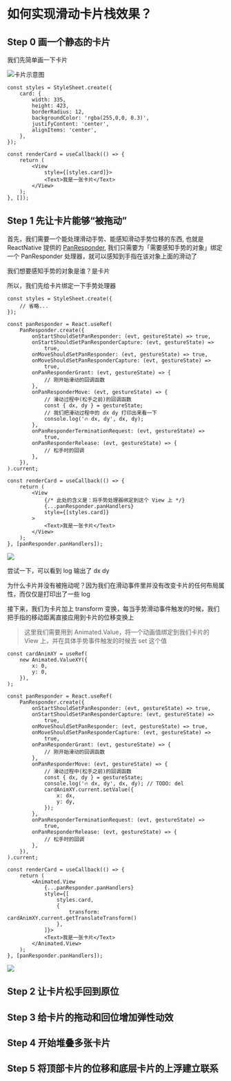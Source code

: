 # 如何实现滑动卡片栈效果？

## Step 0 画一个静态的卡片

我们先简单画一下卡片

<img alt="卡片示意图" style="max-width: 500px" src="https://cjpark-1304138896.cos.ap-guangzhou.myqcloud.com/blog_img/202401072219363.png" />

```tsx
const styles = StyleSheet.create({
    card: {
        width: 335,
        height: 423,
        borderRadius: 12,
        backgroundColor: 'rgba(255,0,0, 0.3)',
        justifyContent: 'center',
        alignItems: 'center',
    },
});

const renderCard = useCallback(() => {
    return (
        <View
            style={[styles.card]}>
            <Text>我是一张卡片</Text>
        </View>
    );
}, []);
```

## Step 1 先让卡片能够“被拖动”

首先，我们需要一个能处理滑动手势、能感知滑动手势位移的东西, 也就是 ReactNative 提供的 [PanResponder](https://reactnative.dev/docs/panresponder), 我们只需要为「需要感知手势的对象」绑定一个 PanResponder 处理器，就可以感知到手指在该对象上面的滑动了

我们想要感知手势的对象是谁？是卡片

所以，我们先给卡片绑定一下手势处理器

```tsx:line-numbers {5-28,33-34}
const styles = StyleSheet.create({
    // 省略...
});

const panResponder = React.useRef(
    PanResponder.create({
        onStartShouldSetPanResponder: (evt, gestureState) => true,
        onStartShouldSetPanResponderCapture: (evt, gestureState) =>
            true,
        onMoveShouldSetPanResponder: (evt, gestureState) => true,
        onMoveShouldSetPanResponderCapture: (evt, gestureState) =>
            true,
        onPanResponderGrant: (evt, gestureState) => {
            // 刚开始滑动的回调函数
        },
        onPanResponderMove: (evt, gestureState) => {
            // 滑动过程中(松手之前)的回调函数
            const { dx, dy } = gestureState;
            // 我们把滑动过程中的 dx dy 打印出来看一下
            console.log('🔥 dx, dy', dx, dy);
        },
        onPanResponderTerminationRequest: (evt, gestureState) =>
            true,
        onPanResponderRelease: (evt, gestureState) => {
            // 松手时的回调
        },
    }),
).current;

const renderCard = useCallback(() => {
    return (
        <View
            {/* 此处的含义是：将手势处理器绑定到这个 View 上 */}
            {...panResponder.panHandlers}
            style={[styles.card]}
        >
            <Text>我是一张卡片</Text>
        </View>
    );
}, [panResponder.panHandlers]);
```

![](https://cjpark-1304138896.cos.ap-guangzhou.myqcloud.com/blog_img/pan.gif)

尝试一下，可以看到 log 输出了 dx dy

为什么卡片并没有被拖动呢？因为我们在滑动事件里并没有改变卡片的任何布局属性，而仅仅是打印出了一些 log

接下来，我们为卡片加上 transform 变换，每当手势滑动事件触发的时候，我们把手指的移动距离直接应用到卡片的位移变换上

> 这里我们需要用到 Animated.Value，将一个动画值绑定到我们卡片的 View 上，并在具体手势事件触发的时候去 set 这个值

```tsx:line-numbers {1-6,23-26,38,47,42-44}
const cardAnimXY = useRef(
    new Animated.ValueXY({
        x: 0,
        y: 0,
    }),
);

const panResponder = React.useRef(
    PanResponder.create({
        onStartShouldSetPanResponder: (evt, gestureState) => true,
        onStartShouldSetPanResponderCapture: (evt, gestureState) =>
            true,
        onMoveShouldSetPanResponder: (evt, gestureState) => true,
        onMoveShouldSetPanResponderCapture: (evt, gestureState) =>
            true,
        onPanResponderGrant: (evt, gestureState) => {
            // 刚开始滑动的回调函数
        },
        onPanResponderMove: (evt, gestureState) => {
            // 滑动过程中(松手之前)的回调函数
            const { dx, dy } = gestureState;
            console.log('🔥 dx, dy', dx, dy); // TODO: del
            cardAnimXY.current.setValue({
                x: dx,
                y: dy,
            });
        },
        onPanResponderTerminationRequest: (evt, gestureState) =>
            true,
        onPanResponderRelease: (evt, gestureState) => {
            // 松手时的回调
        },
    }),
).current;

const renderCard = useCallback(() => {
    return (
        <Animated.View
            {...panResponder.panHandlers}
            style={[
                styles.card,
                {
                    transform: cardAnimXY.current.getTranslateTransform()
                },
            ]}>
            <Text>我是一张卡片</Text>
        </Animated.View>
    );
}, [panResponder.panHandlers]);
```

![](https://cjpark-1304138896.cos.ap-guangzhou.myqcloud.com/blog_img/move_card.gif)


## Step 2 让卡片松手回到原位


## Step 3 给卡片的拖动和回位增加弹性动效


## Step 4 开始堆叠多张卡片


## Step 5 将顶部卡片的位移和底层卡片的上浮建立联系